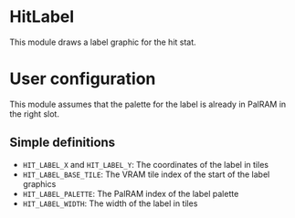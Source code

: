 
# HitLabel

This module draws a label graphic for the hit stat.

# User configuration

This module assumes that the palette for the label is already in PalRAM in the right slot.

## Simple definitions

  * `HIT_LABEL_X` and `HIT_LABEL_Y`: The coordinates of the label in tiles
  * `HIT_LABEL_BASE_TILE`: The VRAM tile index of the start of the label graphics
  * `HIT_LABEL_PALETTE`: The PalRAM index of the label palette
  * `HIT_LABEL_WIDTH`: The width of the label in tiles
